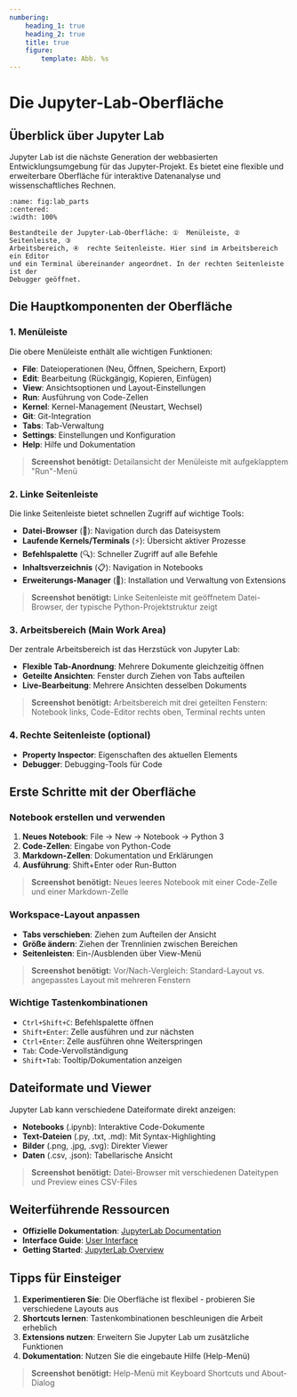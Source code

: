 ```yaml
---
numbering:
    heading_1: true
    heading_2: true
    title: true
    figure:
        template: Abb. %s
---
```


# Die Jupyter-Lab-Oberfläche

## Überblick über Jupyter Lab

Jupyter Lab ist die nächste Generation der webbasierten Entwicklungsumgebung für das Jupyter-Projekt. Es bietet eine flexible und erweiterbare Oberfläche für interaktive Datenanalyse und wissenschaftliches Rechnen.

```{figure} ../assets/010/Jupyter_Lab_Parts.png
:name: fig:lab_parts
:centered:
:width: 100%

Bestandteile der Jupyter-Lab-Oberfläche: ①  Menüleiste, ②  Seitenleiste, ③
Arbeitsbereich, ④  rechte Seitenleiste. Hier sind im Arbeitsbereich ein Editor
und ein Terminal übereinander angeordnet. In der rechten Seitenleiste ist der
Debugger geöffnet.

```

## Die Hauptkomponenten der Oberfläche

### 1. Menüleiste

Die obere Menüleiste enthält alle wichtigen Funktionen:

- **File**: Dateioperationen (Neu, Öffnen, Speichern, Export)
- **Edit**: Bearbeitung (Rückgängig, Kopieren, Einfügen)
- **View**: Ansichtsoptionen und Layout-Einstellungen
- **Run**: Ausführung von Code-Zellen
- **Kernel**: Kernel-Management (Neustart, Wechsel)
- **Git**: Git-Integration
- **Tabs**: Tab-Verwaltung
- **Settings**: Einstellungen und Konfiguration
- **Help**: Hilfe und Dokumentation

> **Screenshot benötigt:** Detailansicht der Menüleiste mit aufgeklapptem "Run"-Menü

### 2. Linke Seitenleiste

Die linke Seitenleiste bietet schnellen Zugriff auf wichtige Tools:

- **Datei-Browser** (📁): Navigation durch das Dateisystem
- **Laufende Kernels/Terminals** (⚡): Übersicht aktiver Prozesse
- **Befehlspalette** (🔍): Schneller Zugriff auf alle Befehle
- **Inhaltsverzeichnis** (📋): Navigation in Notebooks
- **Erweiterungs-Manager** (🧩): Installation und Verwaltung von Extensions

> **Screenshot benötigt:** Linke Seitenleiste mit geöffnetem Datei-Browser, der typische Python-Projektstruktur zeigt

### 3. Arbeitsbereich (Main Work Area)

Der zentrale Arbeitsbereich ist das Herzstück von Jupyter Lab:

- **Flexible Tab-Anordnung**: Mehrere Dokumente gleichzeitig öffnen
- **Geteilte Ansichten**: Fenster durch Ziehen von Tabs aufteilen
- **Live-Bearbeitung**: Mehrere Ansichten desselben Dokuments

> **Screenshot benötigt:** Arbeitsbereich mit drei geteilten Fenstern: Notebook links, Code-Editor rechts oben, Terminal rechts unten

### 4. Rechte Seitenleiste (optional)

- **Property Inspector**: Eigenschaften des aktuellen Elements
- **Debugger**: Debugging-Tools für Code

## Erste Schritte mit der Oberfläche

### Notebook erstellen und verwenden

1. **Neues Notebook**: File → New → Notebook → Python 3
2. **Code-Zellen**: Eingabe von Python-Code
3. **Markdown-Zellen**: Dokumentation und Erklärungen
4. **Ausführung**: Shift+Enter oder Run-Button

> **Screenshot benötigt:** Neues leeres Notebook mit einer Code-Zelle und einer Markdown-Zelle

### Workspace-Layout anpassen

- **Tabs verschieben**: Ziehen zum Aufteilen der Ansicht
- **Größe ändern**: Ziehen der Trennlinien zwischen Bereichen
- **Seitenleisten**: Ein-/Ausblenden über View-Menü

> **Screenshot benötigt:** Vor/Nach-Vergleich: Standard-Layout vs. angepasstes Layout mit mehreren Fenstern

### Wichtige Tastenkombinationen

- `Ctrl+Shift+C`: Befehlspalette öffnen
- `Shift+Enter`: Zelle ausführen und zur nächsten
- `Ctrl+Enter`: Zelle ausführen ohne Weiterspringen
- `Tab`: Code-Vervollständigung
- `Shift+Tab`: Tooltip/Dokumentation anzeigen

## Dateiformate und Viewer

Jupyter Lab kann verschiedene Dateiformate direkt anzeigen:

- **Notebooks** (.ipynb): Interaktive Code-Dokumente
- **Text-Dateien** (.py, .txt, .md): Mit Syntax-Highlighting
- **Bilder** (.png, .jpg, .svg): Direkter Viewer
- **Daten** (.csv, .json): Tabellarische Ansicht

> **Screenshot benötigt:** Datei-Browser mit verschiedenen Dateitypen und Preview eines CSV-Files

## Weiterführende Ressourcen

- **Offizielle Dokumentation**: [JupyterLab Documentation](https://jupyterlab.readthedocs.io/)
- **Interface Guide**: [User Interface](https://jupyterlab.readthedocs.io/en/stable/user/interface.html)
- **Getting Started**: [JupyterLab Overview](https://jupyterlab.readthedocs.io/en/stable/getting_started/overview.html)

## Tipps für Einsteiger

1. **Experimentieren Sie**: Die Oberfläche ist flexibel - probieren Sie verschiedene Layouts aus
2. **Shortcuts lernen**: Tastenkombinationen beschleunigen die Arbeit erheblich
3. **Extensions nutzen**: Erweitern Sie Jupyter Lab um zusätzliche Funktionen
4. **Dokumentation**: Nutzen Sie die eingebaute Hilfe (Help-Menü)

> **Screenshot benötigt:** Help-Menü mit Keyboard Shortcuts und About-Dialog
